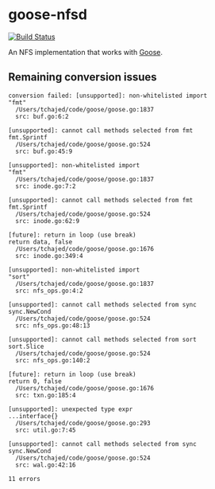 # goose-nfsd

[![Build Status](https://travis-ci.com/mit-pdos/goose-nfsd.svg?token=1SPwqpqUkmsUej6KT47u&branch=master)](https://travis-ci.com/mit-pdos/goose-nfsd)

An NFS implementation that works with [Goose](https://github.com/tchajed/goose).

## Remaining conversion issues

```
conversion failed: [unsupported]: non-whitelisted import
"fmt"
  /Users/tchajed/code/goose/goose.go:1837
  src: buf.go:6:2

[unsupported]: cannot call methods selected from fmt
fmt.Sprintf
  /Users/tchajed/code/goose/goose.go:524
  src: buf.go:45:9

[unsupported]: non-whitelisted import
"fmt"
  /Users/tchajed/code/goose/goose.go:1837
  src: inode.go:7:2

[unsupported]: cannot call methods selected from fmt
fmt.Sprintf
  /Users/tchajed/code/goose/goose.go:524
  src: inode.go:62:9

[future]: return in loop (use break)
return data, false
  /Users/tchajed/code/goose/goose.go:1676
  src: inode.go:349:4

[unsupported]: non-whitelisted import
"sort"
  /Users/tchajed/code/goose/goose.go:1837
  src: nfs_ops.go:4:2

[unsupported]: cannot call methods selected from sync
sync.NewCond
  /Users/tchajed/code/goose/goose.go:524
  src: nfs_ops.go:48:13

[unsupported]: cannot call methods selected from sort
sort.Slice
  /Users/tchajed/code/goose/goose.go:524
  src: nfs_ops.go:140:2

[future]: return in loop (use break)
return 0, false
  /Users/tchajed/code/goose/goose.go:1676
  src: txn.go:185:4

[unsupported]: unexpected type expr
...interface{}
  /Users/tchajed/code/goose/goose.go:293
  src: util.go:7:45

[unsupported]: cannot call methods selected from sync
sync.NewCond
  /Users/tchajed/code/goose/goose.go:524
  src: wal.go:42:16

11 errors
```
